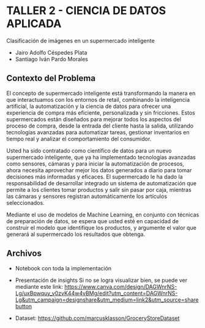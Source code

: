 # TALLER 2 - CIENCIA DE DATOS APLICADA

Clasificación de imágenes en un supermercado inteligente

* Jairo Adolfo Céspedes Plata
* Santiago Iván Pardo Morales


## Contexto del Problema

El concepto de supermercado inteligente está transformando la manera en que interactuamos con los entornos de retail, combinando la inteligencia artificial, la automatización y la ciencia de datos para ofrecer una experiencia de compra más eficiente, personalizada y sin fricciones. Estos supermercados están diseñados para mejorar todos los aspectos del proceso de compra, desde la entrada del cliente hasta la salida, utilizando tecnologías avanzadas para automatizar tareas, gestionar inventarios en tiempo real y analizar el comportamiento del consumidor.


Usted ha sido contratado como científico de datos para un nuevo supermercado inteligente, que ya ha implementado tecnologías avanzadas como sensores, cámaras y para iniciar la automatización de procesos, ahora necesita aprovechar mejor los datos generados a diario para tomar decisiones más informadas y eficaces.
El supermercado le ha dado la responsabilidad de desarrollar integrado un sistema de automatización que permite a los clientes tomar productos y salir sin pasar por caja, mientras las cámaras y sensores registran automáticamente los artículos seleccionados.



Mediante el uso de modelos de Machine Learning, en conjunto con técnicas de preparación de datos, se espera que usted esté en capacidad de construir el modelo que identifique los productos, y argumente el valor que generará al supermercado los resultados que obtenga.


## Archivos

* Notebook con toda la implementación

* Presentación de insights
Si no se logra visualizar bien, se puede ver mediante este link: https://www.canva.com/design/DAGWnrNS-Lg/uxBpwquy_v0zvK44w4vBMg/edit?utm_content=DAGWnrNS-Lg&utm_campaign=designshare&utm_medium=link2&utm_source=sharebutton

* Dataset: https://github.com/marcusklasson/GroceryStoreDataset



